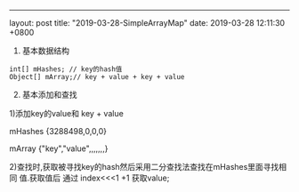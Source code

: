 ---
layout: post
title:  "2019-03-28-SimpleArrayMap"
date:   2019-03-28 12:11:30 +0800

1. 基本数据结构
```
int[] mHashes; // key的hash值
Object[] mArray;// key + value + key + value
```
2. 基本添加和查找

1)添加key的value和 key + value

mHashes {3288498,0,0,0}

mArray {"key","value",,,,,,,}

2)查找时,获取被寻找key的hash然后采用二分查找法查找在mHashes里面寻找相同
值.获取值后 通过 index<<<1 +1 获取value;







